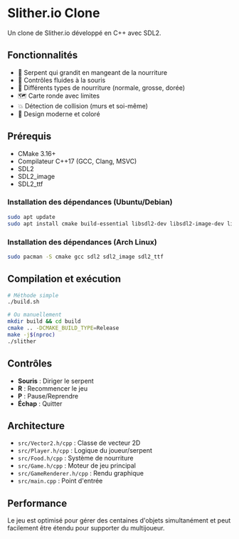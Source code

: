 # Slither.io Clone

Un clone de Slither.io développé en C++ avec SDL2.

## Fonctionnalités

- 🐍 Serpent qui grandit en mangeant de la nourriture
- 🎯 Contrôles fluides à la souris
- 🍎 Différents types de nourriture (normale, grosse, dorée)
- 🗺️ Carte ronde avec limites
- 💥 Détection de collision (murs et soi-même)
- 🎨 Design moderne et coloré

## Prérequis

- CMake 3.16+
- Compilateur C++17 (GCC, Clang, MSVC)
- SDL2
- SDL2_image
- SDL2_ttf

### Installation des dépendances (Ubuntu/Debian)

```bash
sudo apt update
sudo apt install cmake build-essential libsdl2-dev libsdl2-image-dev libsdl2-ttf-dev
```

### Installation des dépendances (Arch Linux)

```bash
sudo pacman -S cmake gcc sdl2 sdl2_image sdl2_ttf
```

## Compilation et exécution

```bash
# Méthode simple
./build.sh

# Ou manuellement
mkdir build && cd build
cmake .. -DCMAKE_BUILD_TYPE=Release
make -j$(nproc)
./slither
```

## Contrôles

- **Souris** : Diriger le serpent
- **R** : Recommencer le jeu
- **P** : Pause/Reprendre
- **Échap** : Quitter

## Architecture

- `src/Vector2.h/cpp` : Classe de vecteur 2D
- `src/Player.h/cpp` : Logique du joueur/serpent
- `src/Food.h/cpp` : Système de nourriture
- `src/Game.h/cpp` : Moteur de jeu principal
- `src/GameRenderer.h/cpp` : Rendu graphique
- `src/main.cpp` : Point d'entrée

## Performance

Le jeu est optimisé pour gérer des centaines d'objets simultanément et peut facilement être étendu pour supporter du multijoueur.
